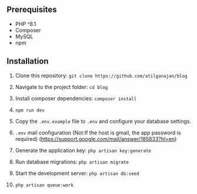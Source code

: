 
## Prerequisites

- PHP ^8.1
- Composer
- MySQL
- npm

## Installation

1. Clone this repository: `git clone https://github.com/atilganajan/blog`

2. Navigate to the project folder: `cd blog`

3. Install composer dependencies: `composer install`

4. `npm run dev`

5. Copy the `.env.example` file to `.env` and configure your database settings.

6.  `.env` mail configuration (Not:If the host is gmail, the app password is required) (https://support.google.com/mail/answer/185833?hl=en)

7. Generate the application key: `php artisan key:generate`

8. Run database migrations: `php artisan migrate`

9. Start the development server: `php artisan db:seed`
   
10. `php artisan queue:work`

